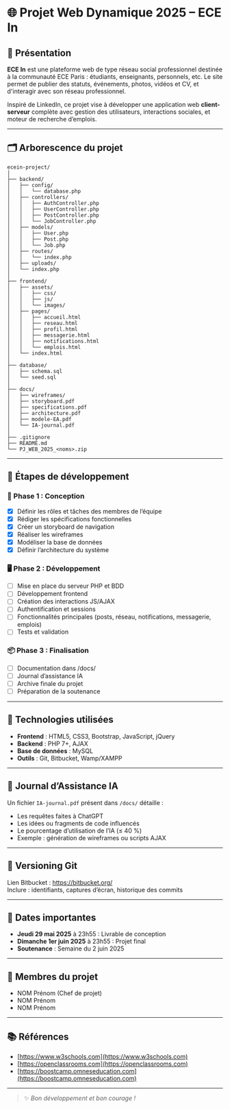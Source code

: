 # 🌐 Projet Web Dynamique 2025 – ECE In

## 📘 Présentation

**ECE In** est une plateforme web de type réseau social professionnel destinée à la communauté ECE Paris : étudiants, enseignants, personnels, etc. Le site permet de publier des statuts, événements, photos, vidéos et CV, et d'interagir avec son réseau professionnel.

Inspiré de LinkedIn, ce projet vise à développer une application web **client-serveur** complète avec gestion des utilisateurs, interactions sociales, et moteur de recherche d’emplois.

---

## 🗂️ Arborescence du projet

```
ecein-project/
│
├── backend/
│   ├── config/
│   │   └── database.php
│   ├── controllers/
│   │   ├── AuthController.php
│   │   ├── UserController.php
│   │   ├── PostController.php
│   │   └── JobController.php
│   ├── models/
│   │   ├── User.php
│   │   ├── Post.php
│   │   └── Job.php
│   ├── routes/
│   │   └── index.php
│   ├── uploads/
│   └── index.php
│
├── frontend/
│   ├── assets/
│   │   ├── css/
│   │   ├── js/
│   │   └── images/
│   ├── pages/
│   │   ├── accueil.html
│   │   ├── reseau.html
│   │   ├── profil.html
│   │   ├── messagerie.html
│   │   ├── notifications.html
│   │   └── emplois.html
│   └── index.html
│
├── database/
│   ├── schema.sql
│   └── seed.sql
│
├── docs/
│   ├── wireframes/
│   ├── storyboard.pdf
│   ├── specifications.pdf
│   ├── architecture.pdf
│   ├── modele-EA.pdf
│   └── IA-journal.pdf
│
├── .gitignore
├── README.md
└── PJ_WEB_2025_<noms>.zip
```

---

## 🚀 Étapes de développement

### 🔧 Phase 1 : Conception
- [x] Définir les rôles et tâches des membres de l’équipe
- [x] Rédiger les spécifications fonctionnelles
- [x] Créer un storyboard de navigation
- [x] Réaliser les wireframes
- [x] Modéliser la base de données
- [x] Définir l’architecture du système

### 🖥️ Phase 2 : Développement
- [ ] Mise en place du serveur PHP et BDD
- [ ] Développement frontend
- [ ] Création des interactions JS/AJAX
- [ ] Authentification et sessions
- [ ] Fonctionnalités principales (posts, réseau, notifications, messagerie, emplois)
- [ ] Tests et validation

### 📦 Phase 3 : Finalisation
- [ ] Documentation dans /docs/
- [ ] Journal d’assistance IA
- [ ] Archive finale du projet
- [ ] Préparation de la soutenance

---

## 🧰 Technologies utilisées

- **Frontend** : HTML5, CSS3, Bootstrap, JavaScript, jQuery
- **Backend** : PHP 7+, AJAX
- **Base de données** : MySQL
- **Outils** : Git, Bitbucket, Wamp/XAMPP

---

## 🧠 Journal d’Assistance IA

Un fichier `IA-journal.pdf` présent dans `/docs/` détaille :
- Les requêtes faites à ChatGPT
- Les idées ou fragments de code influencés
- Le pourcentage d’utilisation de l’IA (≤ 40 %)
- Exemple : génération de wireframes ou scripts AJAX

---

## 🔁 Versioning Git

Lien Bitbucket : [https://bitbucket.org/<votre-projet>](#)  
Inclure : identifiants, captures d’écran, historique des commits

---

## 📅 Dates importantes

- **Jeudi 29 mai 2025** à 23h55 : Livrable de conception
- **Dimanche 1er juin 2025** à 23h55 : Projet final
- **Soutenance** : Semaine du 2 juin 2025

---

## 🤝 Membres du projet

- NOM Prénom (Chef de projet)
- NOM Prénom
- NOM Prénom

---

## 📚 Références

- [https://www.w3schools.com](https://www.w3schools.com)
- [https://openclassrooms.com](https://openclassrooms.com)
- [https://boostcamp.omneseducation.com](https://boostcamp.omneseducation.com)

---

> ✨ *Bon développement et bon courage !*